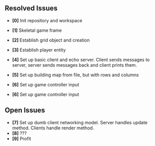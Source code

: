## Resolved Issues ##
- **[0]** Init repository and workspace
- **[1]** Skeletal game frame
- **[2]** Establish grid object and creation
- **[3]** Establish player entity
- **[4]** Set up basic client and echo server. Client sends messages to server, server sends messages back and client prints them.
- **[5]** Set up building map from file, but with rows and columns 
- **[6]** Set up game controller input

- **[6]** Set up game controller input

## Open Issues
- **[7]** Set up dumb client networking model. Server handles update method. Clients handle render method.
- **[8]** ???
- **[9]** Profit

